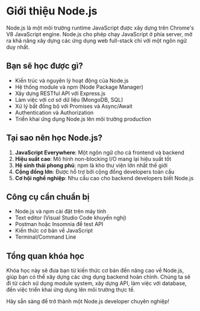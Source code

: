 # Giới thiệu Node.js

Node.js là một môi trường runtime JavaScript được xây dựng trên Chrome's V8 JavaScript engine. Node.js cho phép chạy JavaScript ở phía server, mở ra khả năng xây dựng các ứng dụng web full-stack chỉ với một ngôn ngữ duy nhất.

## Bạn sẽ học được gì?

-   Kiến trúc và nguyên lý hoạt động của Node.js
-   Hệ thống module và npm (Node Package Manager)
-   Xây dựng RESTful API với Express.js
-   Làm việc với cơ sở dữ liệu (MongoDB, SQL)
-   Xử lý bất đồng bộ với Promises và Async/Await
-   Authentication và Authorization
-   Triển khai ứng dụng Node.js lên môi trường production

## Tại sao nên học Node.js?

1. **JavaScript Everywhere**: Một ngôn ngữ cho cả frontend và backend
2. **Hiệu suất cao**: Mô hình non-blocking I/O mang lại hiệu suất tốt
3. **Hệ sinh thái phong phú**: npm là kho thư viện lớn nhất thế giới
4. **Cộng đồng lớn**: Được hỗ trợ bởi cộng đồng developers toàn cầu
5. **Cơ hội nghề nghiệp**: Nhu cầu cao cho backend developers biết Node.js

## Công cụ cần chuẩn bị

-   Node.js và npm cài đặt trên máy tính
-   Text editor (Visual Studio Code khuyến nghị)
-   Postman hoặc Insomnia để test API
-   Kiến thức cơ bản về JavaScript
-   Terminal/Command Line

## Tổng quan khóa học

Khóa học này sẽ đưa bạn từ kiến thức cơ bản đến nâng cao về Node.js, giúp bạn có thể xây dựng các ứng dụng backend hoàn chỉnh. Chúng ta sẽ đi từ cách sử dụng module system, xây dựng API, làm việc với database, đến việc triển khai ứng dụng lên môi trường thực tế.

Hãy sẵn sàng để trở thành một Node.js developer chuyên nghiệp!

